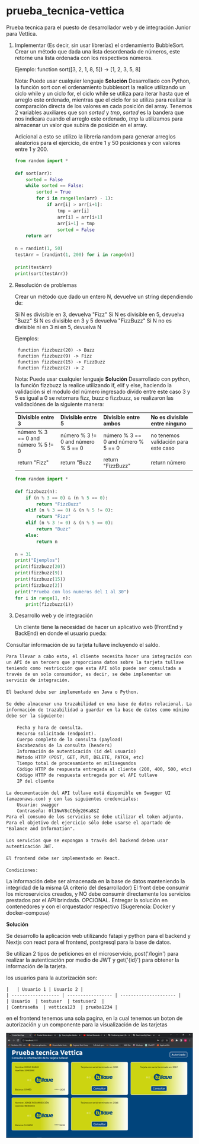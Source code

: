 # prueba_tecnica-vettica
Prueba tecnica para el puesto de desarrollador web y de integración Junior para Vettica.

1. Implementar (Es decir, sin usar librerías) el ordenamiento BubbleSort.
    Crear un método que dada una lista desordenada de números, este retorne una lista ordenada con los respectivos números.

    Ejemplo:
        function sort([3, 2, 1, 8, 5]) -> [1, 2, 3, 5, 8]

    Nota: Puede usar cualquier lenguaje
    **Solución**
    Desarrollado con Python, la función sort con el ordenamiento bubblesort la realice utilizando un ciclo while y un ciclo for, el ciclo while se utiliza para iterar hasta que el arreglo este ordenado, mientras que el ciclo for se utiliza para realizar la comparación directa de los valores en cada posición del array.
    Tenemos 2 variables auxiliares que son *sorted* y *tmp*, *sorted* es la bandera que nos indicara cuando el arreglo este ordenado, *tmp* la utilizamos para almacenar un valor que subira de posición en el array.

    Adicional a esto se utilizo la libreria random para generar arreglos aleatorios para el ejercicio, de entre 1 y 50 posiciones y con valores entre 1 y 200.

    ```python
    from random import *

    def sort(arr):
        sorted = False
        while sorted == False:
            sorted = True
            for i in range(len(arr) - 1):
                if arr[i] > arr[i+1]:
                    tmp = arr[i]
                    arr[i] = arr[i+1]
                    arr[i+1] = tmp
                    sorted = False
        return arr

    n = randint(1, 50)
    testArr = [randint(1, 200) for i in range(n)]

    print(testArr)
    print(sort(testArr))
    ```

2. Resolución de problemas

    Crear un método que dado un entero N, devuelve un string dependiendo de:

    Si N es divisible en 3, devuelva "Fizz"
    Si N es divisible en 5, devuelva "Buzz"
    Si N es divisible en 3 y 5 devuelva "FizzBuzz"
    Si N no es divisible ni en 3 ni en 5, devuelva N

    Ejemplos:

        function fizzbuzz(20) -> Buzz
        function fizzbuzz(9) -> Fizz
        function fizzbuzz(15) -> FizzBuzz
        function fizzbuzz(2) -> 2

    Nota: Puede usar cualquier lenguaje
    **Solución**
    Desarrollado con python, la función fizzbuzz la realice utilizando if, elif y else, haciendo la validación si el modulo del número ingresado divido entre este caso 3 y 5 es igual a 0 se retornara fizz, buzz o fizzbuzz, se realizaron las validaciónes de la siguiente manera:

    | Divisible entre 3  | Divisible entre 5 | Divisible entre ambos | No es divisible entre ninguno |
    | ------------------ | ----------------- | --------------------- | --- |
    | número % 3 == 0 and número % 5 != 0  | número % 3 != 0 and número % 5 == 0  | número % 3 == 0 and número % 5 == 0  | no tenemos validación para este caso |
    | return "Fizz"  | return "Buzz  | return "FizzBuzz" | return número | 

    ```python
    from random import *

    def fizzbuzz(n):
        if (n % 3 == 0) & (n % 5 == 0):
            return "FizzBuzz"
        elif (n % 3 == 0) & (n % 5 != 0):
            return "Fizz"
        elif (n % 3 != 0) & (n % 5 == 0):
            return "Buzz"
        else:
            return n
        
    n = 31
    print("Ejemplos")
    print(fizzbuzz(20))  
    print(fizzbuzz(9))  
    print(fizzbuzz(15))  
    print(fizzbuzz(2))
    print("Prueba con los numeros del 1 al 30") 
    for i in range(1, n):
        print(fizzbuzz(i)) 
    ```

3. Desarrollo web y de integración

    Un cliente tiene la necesidad de hacer un aplicativo web (FrontEnd y BackEnd) en donde el usuario pueda:

Consultar información de su tarjeta tullave incluyendo el saldo.

    Para llevar a cabo esto, el cliente necesita hacer una integración con un API de un tercero que proporciona datos sobre la tarjeta tullave teniendo como restricción que esta API sólo puede ser consultada a través de un solo consumidor, es decir, se debe implementar un servicio de integración.
   
    El backend debe ser implementado en Java o Python.
   
    Se debe almacenar una trazabilidad en una base de datos relacional. La información de trazabilidad a guardar en la base de datos como mínimo debe ser la siguiente:

        Fecha y hora de consulta.
        Recurso solicitado (endpoint).
        Cuerpo completo de la consulta (payload)
        Encabezados de la consulta (headers)
        Información de autenticación (id del usuario)
        Método HTTP (POST, GET, PUT, DELETE, PATCH, etc)
        Tiempo total de procesamiento en milisegundos
        Código HTTP de respuesta entregada al cliente (200, 400, 500, etc)
        Código HTTP de respuesta entregada por el API tullave
        IP del cliente
   
    La documentación del API tullave está disponible en Swagger UI (amazonaws.com) y con las siguientes credenciales:
        Usuario: swagger
        Contraseña: 0l1NwV8cCEdy20Ka8$Z
    Para el consumo de los servicios se debe utilizar el token adjunto.
    Para el objetivo del ejercicio sólo debe usarse el apartado de "Balance and Information".

    Los servicios que se expongan a través del backend deben usar autenticación JWT.

    El frontend debe ser implementado en React.

    Condiciones:
La información debe ser almacenada en la base de datos manteniendo la integridad de la misma (A criterio del desarrollador)
El front debe consumir los microservicios creados, y NO debe consumir directamente los servicios prestados por el API brindada.
OPCIONAL. Entregar la solución en contenedores y con el orquestador respectivo (Sugerencia: Docker y docker-compose)

 **Solución**

Se desarrollo la aplicación web utilizando fatapi y python para el backend y Nextjs con react para el frontend, postgresql para la base de datos.

Se utilizan 2 tipos de peticiones en el microservicio, post('/login') para realizar la autenticación por medio de JWT y get('{id}') para obtener la información de la tarjeta.

los usuarios para la autorización son:

    |   | Usuario 1 | Usuario 2 |
    | ------------------ | ----------------- | --------------------- | 
    | Usuario  | testuser  | testuser2  | 
    | Contraseña  | vettica123  | prueba1234 |

en el frontend tenemos una sola pagina, en la cual tenemos un boton de autorización y un componente para la visualización de las tarjetas

![Alt text](image.png)

